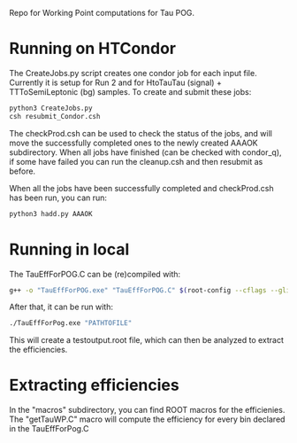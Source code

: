 Repo for Working Point computations for Tau POG.

# Running on HTCondor

The CreateJobs.py script creates one condor job for each input file. Currently it is setup for Run 2 and for HtoTauTau (signal) + TTToSemiLeptonic (bg) samples. To create and submit these jobs:

```bash
python3 CreateJobs.py
csh resubmit_Condor.csh
```

The checkProd.csh can be used to check the status of the jobs, and will move the successfully completed ones to the newly created AAAOK subdirectory. When all jobs have finished (can be checked with condor_q), if some have failed you can run the cleanup.csh and then resubmit as before.  

When all the jobs have been successfully completed and checkProd.csh has been run, you can run:

```bash
python3 hadd.py AAAOK
```

# Running in local

The TauEffForPOG.C can be (re)compiled with:

```bash
g++ -o "TauEffForPOG.exe" "TauEffForPOG.C" $(root-config --cflags --glibs) 
```

After that, it can be run with: 

```bash
./TauEffForPog.exe "PATHTOFILE"
```

This will create a testoutput.root file, which can then be analyzed to extract the efficiencies.

# Extracting efficiencies

In the "macros" subdirectory, you can find ROOT macros for the efficienies. The "getTauWP.C" macro will compute the efficiency for every bin declared in the TauEffForPog.C

